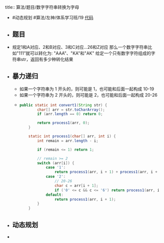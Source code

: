 title:: 算法/题目/数字字符串转换为字母

- #动态规划 #算法/左神/体系学习班/19 [代码](https://github.com/singee-study/algorithm-java/blob/master/zuo-algorithm-2020/class19/Code02_ConvertToLetterString.java)
- ## 题目
- 规定1和A对应、2和B对应、3和C对应...26和Z对应
  那么一个数字字符串比如"111”就可以转化为:
  "AAA"、"KA"和"AK"
  给定一个只有数字字符组成的字符串str，返回有多少种转化结果
- ## 暴力递归
	- 如果一个字符串为 1 开头的，则可能是 1，也可能和后面一起构成 10-19
	- 如果一个字符串为 2 开头的，则可能是 2，也可能和后面一起构成 20-26
	- ```java
	  public static int convert1(String str) {
	          char[] arr = str.toCharArray();
	          if (arr.length == 0) return 0;
	  
	          return process1(arr, 0);
	      }
	  
	      static int process1(char[] arr, int i) {
	          int remain = arr.length - i;
	  
	          if (remain <= 1) return 1;
	  
	          // remain >= 2
	          switch (arr[i]) {
	              case '1':
	                  return process1(arr, i + 1) + process1(arr, i + 2);
	              case '2':
	                  // 20-26
	                  char c = arr[i + 1];
	                  if ('0' <= c && c <= '6') return process1(arr, i + 1) + process1(arr, i + 2);
	              default:
	                  return process1(arr, i + 1);
	          }
	      }
	  ```
- ## 动态规划
-